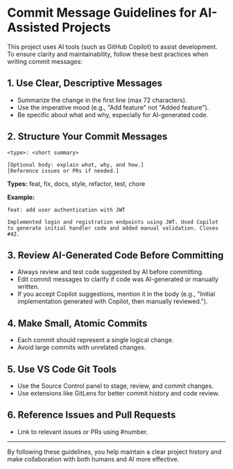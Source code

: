 # Commit Message Guidelines for AI-Assisted Projects

This project uses AI tools (such as GitHub Copilot) to assist development. To ensure clarity and maintainability, follow these best practices when writing commit messages:

## 1. Use Clear, Descriptive Messages
- Summarize the change in the first line (max 72 characters).
- Use the imperative mood (e.g., "Add feature" not "Added feature").
- Be specific about what and why, especially for AI-generated code.

## 2. Structure Your Commit Messages
```
<type>: <short summary>

[Optional body: explain what, why, and how.]
[Reference issues or PRs if needed.]
```
**Types:** feat, fix, docs, style, refactor, test, chore

**Example:**
```
feat: add user authentication with JWT

Implemented login and registration endpoints using JWT. Used Copilot to generate initial handler code and added manual validation. Closes #42.
```

## 3. Review AI-Generated Code Before Committing
- Always review and test code suggested by AI before committing.
- Edit commit messages to clarify if code was AI-generated or manually written.
- If you accept Copilot suggestions, mention it in the body (e.g., "Initial implementation generated with Copilot, then manually reviewed.").

## 4. Make Small, Atomic Commits
- Each commit should represent a single logical change.
- Avoid large commits with unrelated changes.

## 5. Use VS Code Git Tools
- Use the Source Control panel to stage, review, and commit changes.
- Use extensions like GitLens for better commit history and code review.

## 6. Reference Issues and Pull Requests
- Link to relevant issues or PRs using #number.

---

By following these guidelines, you help maintain a clear project history and make collaboration with both humans and AI more effective.
